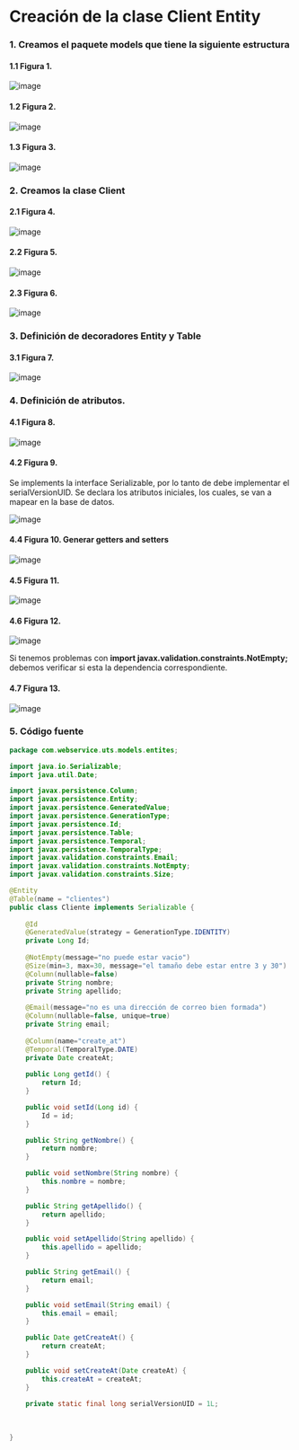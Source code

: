 # Creación de la clase Client Entity

### 1. Creamos el paquete models que tiene la siguiente estructura
#### 1.1 Figura 1. 
![image](https://user-images.githubusercontent.com/31961588/155821016-84d34e64-ebb2-4967-9a69-0efc525eb1cb.png)
<br>
#### 1.2  Figura 2. 
![image](https://user-images.githubusercontent.com/31961588/155821172-974d92c4-0fc0-4757-87d1-c904014bc50b.png)
<br>
#### 1.3  Figura 3. 
![image](https://user-images.githubusercontent.com/31961588/155821192-4f7c4a01-f737-4b9d-af38-d3e8669dc4a0.png)

### 2. Creamos la clase Client
#### 2.1  Figura 4. 
![image](https://user-images.githubusercontent.com/31961588/155821243-5b657ab9-540e-49da-a560-76b540543226.png)
<br>
#### 2.2  Figura 5. 
![image](https://user-images.githubusercontent.com/31961588/155821293-05b5a53d-dafa-4dd7-8db1-23319d68d56d.png)
<br>
#### 2.3  Figura 6. 
![image](https://user-images.githubusercontent.com/31961588/155821551-e4a433f9-cb57-4ec8-9cb5-8afecce5b82c.png)

### 3. Definición de decoradores Entity y Table
#### 3.1  Figura 7. 
![image](https://user-images.githubusercontent.com/31961588/155821719-f46ab665-7896-4eff-91a6-80533fd20fe4.png)

### 4. Definición de atributos.
#### 4.1  Figura 8. 
![image](https://user-images.githubusercontent.com/31961588/155822005-68095039-0999-4ef9-be99-8a5f90aa1b44.png)
#### 4.2  Figura 9.
Se implements la interface Serializable, por lo tanto de debe implementar el serialVersionUID. Se declara los atributos iniciales, los cuales, se van a mapear en la base de datos. 

![image](https://user-images.githubusercontent.com/31961588/155822148-4371173f-857e-4e01-a360-08636ab49f9a.png)

#### 4.4 Figura 10. Generar getters and setters
![image](https://user-images.githubusercontent.com/31961588/155824781-380510ab-e529-406f-bcd4-06a8355858c5.png)

#### 4.5  Figura 11.
![image](https://user-images.githubusercontent.com/31961588/155824808-eeb0d32c-9383-448b-b119-6fc30d46939e.png)

#### 4.6  Figura 12.
![image](https://user-images.githubusercontent.com/31961588/155825002-f03998c8-f60b-40bb-8e7b-1287aa11f966.png)

Si tenemos problemas con **import javax.validation.constraints.NotEmpty;** debemos verificar si esta la dependencia correspondiente. 
#### 4.7  Figura 13.
![image](https://user-images.githubusercontent.com/31961588/155825029-c5023ba6-3937-4365-8896-38c538f4addb.png)

### 5. Código fuente

```Java
package com.webservice.uts.models.entites;

import java.io.Serializable;
import java.util.Date;

import javax.persistence.Column;
import javax.persistence.Entity;
import javax.persistence.GeneratedValue;
import javax.persistence.GenerationType;
import javax.persistence.Id;
import javax.persistence.Table;
import javax.persistence.Temporal;
import javax.persistence.TemporalType;
import javax.validation.constraints.Email;
import javax.validation.constraints.NotEmpty;
import javax.validation.constraints.Size;

@Entity
@Table(name = "clientes")
public class Cliente implements Serializable {
  
	@Id
	@GeneratedValue(strategy = GenerationType.IDENTITY)	
	private Long Id;
	
	@NotEmpty(message="no puede estar vacio")
	@Size(min=3, max=30, message="el tamaño debe estar entre 3 y 30")	
	@Column(nullable=false)
	private String nombre;
	private String apellido;
	
	@Email(message="no es una dirección de correo bien formada")
	@Column(nullable=false, unique=true)
	private String email;
	
	@Column(name="create_at")
	@Temporal(TemporalType.DATE)
	private Date createAt; 
	
	public Long getId() {
		return Id;
	}

	public void setId(Long id) {
		Id = id;
	}

	public String getNombre() {
		return nombre;
	}

	public void setNombre(String nombre) {
		this.nombre = nombre;
	}

	public String getApellido() {
		return apellido;
	}

	public void setApellido(String apellido) {
		this.apellido = apellido;
	}

	public String getEmail() {
		return email;
	}

	public void setEmail(String email) {
		this.email = email;
	}

	public Date getCreateAt() {
		return createAt;
	}

	public void setCreateAt(Date createAt) {
		this.createAt = createAt;
	}
	
	private static final long serialVersionUID = 1L;
	
	
	
}

```


